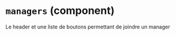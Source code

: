 `managers` (component)
======================

Le header et une liste de boutons permettant de joindre un manager


